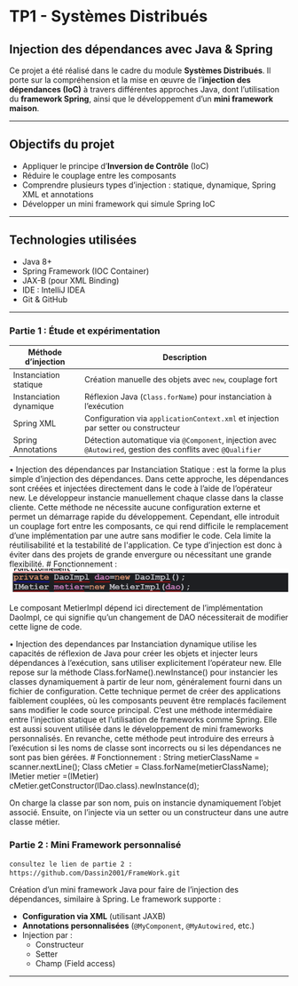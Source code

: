 #  TP1 - Systèmes Distribués
##  Injection des dépendances avec Java & Spring

Ce projet a été réalisé dans le cadre du module **Systèmes Distribués**. Il porte sur la compréhension et la mise en œuvre de l’**injection des dépendances (IoC)** à travers différentes approches Java, dont l’utilisation du **framework Spring**, ainsi que le développement d’un **mini framework maison**.

---

## Objectifs du projet

- Appliquer le principe d’**Inversion de Contrôle** (IoC)
- Réduire le couplage entre les composants
- Comprendre plusieurs types d’injection : statique, dynamique, Spring XML et annotations
- Développer un mini framework qui simule Spring IoC

---

## Technologies utilisées

- Java 8+
- Spring Framework (IOC Container)
- JAX-B (pour XML Binding)
- IDE : IntelliJ IDEA
- Git & GitHub

---



### Partie 1 : Étude et expérimentation

| Méthode d’injection | Description |
|---------------------|-------------|
| Instanciation statique | Création manuelle des objets avec `new`, couplage fort |
| Instanciation dynamique | Réflexion Java (`Class.forName`) pour instanciation à l’exécution |
| Spring XML | Configuration via `applicationContext.xml` et injection par setter ou constructeur |
| Spring Annotations | Détection automatique via `@Component`, injection avec `@Autowired`, gestion des conflits avec `@Qualifier` |
•	Injection des dépendances par Instanciation Statique : est la forme la plus simple d’injection des dépendances. Dans cette approche, les dépendances sont créées et injectées directement dans le code à l’aide de l’opérateur new. Le développeur instancie manuellement chaque classe dans la classe cliente. Cette méthode ne nécessite aucune configuration externe et permet un démarrage rapide du développement. Cependant, elle introduit un couplage fort entre les composants, ce qui rend difficile le remplacement d’une implémentation par une autre sans modifier le code. Cela limite la réutilisabilité et la testabilité de l'application. Ce type d’injection est donc à éviter dans des projets de grande envergure ou nécessitant une grande flexibilité.
 	# Fonctionnement :
    ![Fonctionnement de l'injection](image/1.png)

Le composant MetierImpl dépend ici directement de l’implémentation DaoImpl, ce qui signifie qu’un changement de DAO nécessiterait de modifier cette ligne de code.

•	Injection des dependances par Instanciation dynamique utilise les capacités de réflexion de Java pour créer les objets et injecter leurs dépendances à l’exécution, sans utiliser explicitement l’opérateur new. Elle repose sur la méthode Class.forName().newInstance() pour instancier les classes dynamiquement à partir de leur nom, généralement fourni dans un fichier de configuration. Cette technique permet de créer des applications faiblement couplées, où les composants peuvent être remplacés facilement sans modifier le code source principal. C’est une méthode intermédiaire entre l’injection statique et l’utilisation de frameworks comme Spring. Elle est aussi souvent utilisée dans le développement de mini frameworks personnalisés. En revanche, cette méthode peut introduire des erreurs à l’exécution si les noms de classe sont incorrects ou si les dépendances ne sont pas bien gérées.
 	# Fonctionnement :
String metierClassName = scanner.nextLine();
Class cMetier = Class.forName(metierClassName);
IMetier metier =(IMetier) cMetier.getConstructor(IDao.class).newInstance(d);


On charge la classe par son nom, puis on instancie dynamiquement l’objet associé. Ensuite, on l’injecte via un setter ou un constructeur dans une autre classe métier. 


### Partie 2 : Mini Framework personnalisé
    consultez le lien de partie 2 : https://github.com/Dassin2001/FrameWork.git
Création d’un mini framework Java pour faire de l’injection des dépendances, similaire à Spring. Le framework supporte :

-  **Configuration via XML** (utilisant JAXB)
-  **Annotations personnalisées** (`@MyComponent`, `@MyAutowired`, etc.)
-  Injection par :
    - Constructeur
    - Setter
    - Champ (Field access)

---



